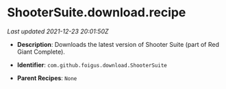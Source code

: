 # ShooterSuite.download.recipe

_Last updated 2021-12-23 20:01:50Z_

- **Description**: Downloads the latest version of Shooter Suite (part of Red Giant Complete).

- **Identifier**: `com.github.foigus.download.ShooterSuite`

- **Parent Recipes**: `None`
